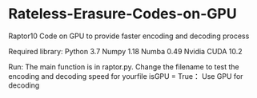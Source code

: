 # Rateless-Erasure-Codes-on-GPU
Raptor10 Code on GPU to provide faster encoding and decoding process

Required library:
Python 3.7
Numpy 1.18
Numba 0.49
Nvidia CUDA 10.2

Run:
The main function is in raptor.py. Change the filename to test the encoding and decoding speed for yourfile
isGPU = True： Use GPU for decoding
